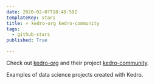 ```yaml
---
date: 2020-02-07T18:48:59Z
templateKey: stars
title: ⭐ kedro-org kedro-community
tags:
  - github-stars
published: True

---
```


Check out [kedro-org](https://github.com/kedro-org) and their project [kedro-community](https://github.com/kedro-org/kedro-community).

Examples of data science projects created with Kedro.
